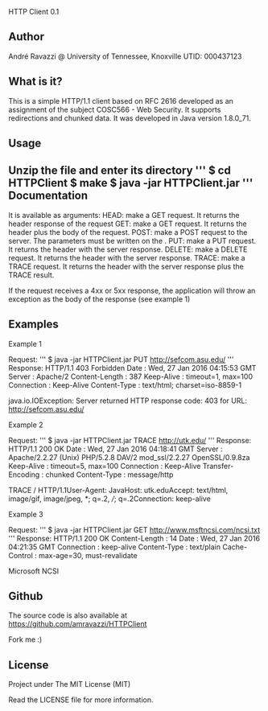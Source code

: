 HTTP Client 0.1

Author
------

André Ravazzi @ University of Tennessee, Knoxville
UTID: 000437123

What is it?
-----------

This is a simple HTTP/1.1 client based on RFC 2616 developed
as an assignment of the subject COSC566 - Web Security. It supports
redirections and chunked data. It was developed in Java
version 1.8.0_71.

Usage
-----

Unzip the file and enter its directory
'''
$   cd HTTPClient
$   make
$   java -jar HTTPClient.jar <METHOD> <URL>
'''
Documentation
-------------

It is available as <METHOD> arguments:
  HEAD: make a GET request. It returns the header response
        of the request
  GET: make a GET request. It returns the header plus
       the body of the request.
  POST: make a POST request to the server. The parameters
        must be written on the <URL>.
  PUT: make a PUT request. It returns the header with the
       server response.
  DELETE: make a DELETE request. It returns the header with the
       server response.
  TRACE: make a TRACE request. It returns the header with the
       server response plus the TRACE result.

If the request receives a 4xx or 5xx response, the application
will throw an exception as the body of the response (see example 1)

Examples
--------

Example 1

Request:
'''
  $   java -jar HTTPClient.jar PUT http://sefcom.asu.edu/
'''
Response:
  HTTP/1.1 403 Forbidden
  Date : Wed, 27 Jan 2016 04:15:53 GMT
  Server : Apache/2
  Content-Length : 387
  Keep-Alive : timeout=1, max=100
  Connection : Keep-Alive
  Content-Type : text/html; charset=iso-8859-1

  java.io.IOException: Server returned HTTP response code: 403 for
  URL: http://sefcom.asu.edu/


Example 2

Request:
'''
  $   java -jar HTTPClient.jar TRACE http://utk.edu/
'''
Response:
  HTTP/1.1 200 OK
  Date : Wed, 27 Jan 2016 04:18:41 GMT
  Server : Apache/2.2.27 (Unix) PHP/5.2.8 DAV/2 mod_ssl/2.2.27 OpenSSL/0.9.8za
  Keep-Alive : timeout=5, max=100
  Connection : Keep-Alive
  Transfer-Encoding : chunked
  Content-Type : message/http

  TRACE / HTTP/1.1User-Agent: JavaHost:
  utk.eduAccept: text/html, image/gif, image/jpeg, *;
  q=.2, */*; q=.2Connection: keep-alive


Example 3

Request:
'''
  $   java -jar HTTPClient.jar GET http://www.msftncsi.com/ncsi.txt
'''
Response:
  HTTP/1.1 200 OK
  Content-Length : 14
  Date : Wed, 27 Jan 2016 04:21:35 GMT
  Connection : keep-alive
  Content-Type : text/plain
  Cache-Control : max-age=30, must-revalidate

  Microsoft NCSI


Github
------

The source code is also available at
https://github.com/amravazzi/HTTPClient

Fork me :)

License
-------

Project under The MIT License (MIT)

Read the LICENSE file for more information.
